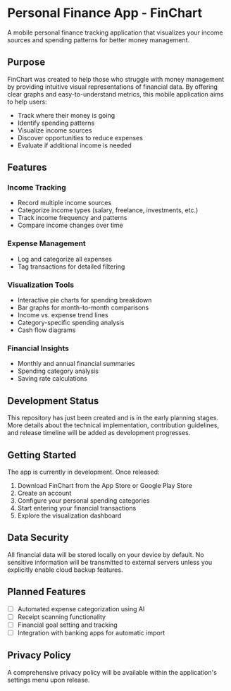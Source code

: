 # Personal Finance App - FinChart

A mobile personal finance tracking application that visualizes your income sources and spending patterns for better money management.

## Purpose

FinChart was created to help those who struggle with money management by providing intuitive visual representations of financial data. By offering clear graphs and easy-to-understand metrics, this mobile application aims to help users:

- Track where their money is going
- Identify spending patterns
- Visualize income sources
- Discover opportunities to reduce expenses
- Evaluate if additional income is needed

## Features

### Income Tracking

- Record multiple income sources
- Categorize income types (salary, freelance, investments, etc.)
- Track income frequency and patterns
- Compare income changes over time

### Expense Management

- Log and categorize all expenses
- Tag transactions for detailed filtering

### Visualization Tools

- Interactive pie charts for spending breakdown
- Bar graphs for month-to-month comparisons
- Income vs. expense trend lines
- Category-specific spending analysis
- Cash flow diagrams

### Financial Insights

- Monthly and annual financial summaries
- Spending category analysis
- Saving rate calculations

## Development Status

This repository has just been created and is in the early planning stages. More details about the technical implementation, contribution guidelines, and release timeline will be added as development progresses.

## Getting Started

The app is currently in development. Once released:

1. Download FinChart from the App Store or Google Play Store
2. Create an account
3. Configure your personal spending categories
4. Start entering your financial transactions
5. Explore the visualization dashboard

## Data Security

All financial data will be stored locally on your device by default. No sensitive information will be transmitted to external servers unless you explicitly enable cloud backup features.

## Planned Features

- [ ] Automated expense categorization using AI
- [ ] Receipt scanning functionality
- [ ] Financial goal setting and tracking
- [ ] Integration with banking apps for automatic import

## Privacy Policy

A comprehensive privacy policy will be available within the application's settings menu upon release.

